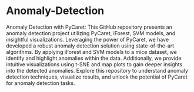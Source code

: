 # Anomaly-Detection

Anomaly Detection with PyCaret: This GitHub repository presents an anomaly detection project utilizing PyCaret, iForest, SVM models, and insightful visualizations. Leveraging the power of PyCaret, we have developed a robust anomaly detection solution using state-of-the-art algorithms. By applying iForest and SVM models to a mice dataset, we identify and highlight anomalies within the data. Additionally, we provide intuitive visualizations using t-SNE and map plots to gain deeper insights into the detected anomalies. Explore this repository to understand anomaly detection techniques, visualize results, and unlock the potential of PyCaret for anomaly detection tasks.
